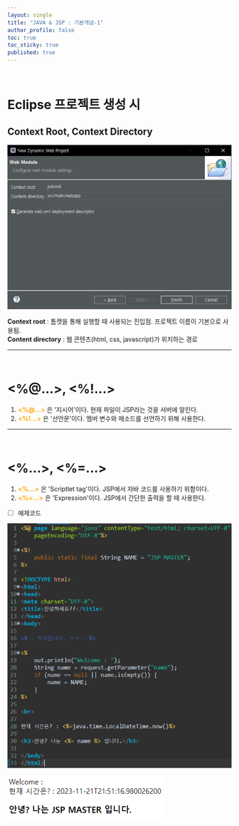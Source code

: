 ```yaml
---
layout: single
title: "JAVA & JSP : 기본개념-1"
author_profile: false
toc: true
toc_sticky: true
published: true
---
```


<br>

# Eclipse 프로젝트 생성 시

## Context Root, Context Directory

![Alt text](/assets/images/JAVA&JSP/java-이클립스-1.png)

<div class="notice--info">
<b>Context root</b> : 톰캣을 통해 실행할 때 사용되는 진입점. 프로젝트 이름이 기본으로 사용됨.<br>
<b>Content directory</b> : 웹 콘텐츠(html, css, javascript)가 위치하는 경로
</div>

<hr>
<br>

# <%@...>, <%!...>

<div class="notice--info">
<ol>
  <li><b style="color:orange"><%@...></b> 은 '지시어'이다. 현재 파일이 JSP라는 것을 서버에 알린다.</li>
  <li><b style="color:orange"><%!...></b> 은 '선언문'이다. 멤버 변수와 메소드를 선언하기 위해 사용한다.</li>
</ol>
</div>

<hr>
<br>

# <%...>, <%=...> 

<div class="notice--info">
<ol>
  <li><b style="color:orange"><%...></b> 은 'Scriptlet tag'이다. JSP에서 자바 코드를 사용하기 위함이다.</li>
  <li><b style="color:orange"><%=...></b> 은 'Expression'이다. JSP에서 간단한 출력을 할 때 사용한다.</li>
</ol>
</div>

- [ ] 예제코드

![Alt text](/assets/images/JAVA&JSP/java-이클립스-2.png)

![Alt text](/assets/images/JAVA&JSP/java-이클립스-3.png)